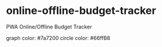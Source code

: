 # online-offline-budget-tracker
PWA Online/Offline Budget Tracker

graph color: #7a7200
circle color: #66ffB8